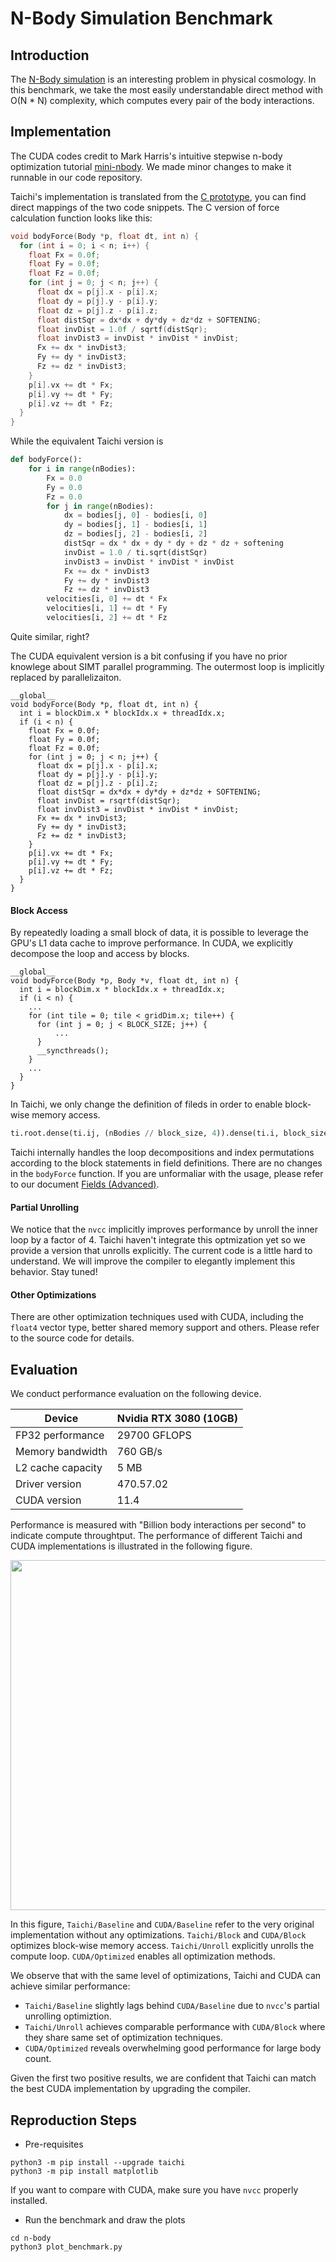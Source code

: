 # N-Body Simulation Benchmark

## Introduction

The [N-Body simulation](ihttps://en.wikipedia.org/wiki/N-body_simulation) is an interesting problem in physical cosmology. 
In this benchmark, we take the most easily understandable direct method with O(N * N) complexity, which computes every pair of the body interactions.

## Implementation

The CUDA codes credit to Mark Harris's intuitive stepwise n-body optimization tutorial [mini-nbody](https://github.com/harrism/mini-nbody). 
We made minor changes to make it runnable in our code repository. 

Taichi's implementation is translated from the [C prototype](https://github.com/harrism/mini-nbody/blob/master/nbody.c), you can find direct mappings of the two code snippets. The C version of force calculation function looks like this:

```c
void bodyForce(Body *p, float dt, int n) {
  for (int i = 0; i < n; i++) {
    float Fx = 0.0f; 
    float Fy = 0.0f; 
    float Fz = 0.0f;
    for (int j = 0; j < n; j++) {
      float dx = p[j].x - p[i].x;
      float dy = p[j].y - p[i].y;
      float dz = p[j].z - p[i].z;
      float distSqr = dx*dx + dy*dy + dz*dz + SOFTENING;
      float invDist = 1.0f / sqrtf(distSqr);
      float invDist3 = invDist * invDist * invDist;
      Fx += dx * invDist3; 
      Fy += dy * invDist3; 
      Fz += dz * invDist3;
    }
    p[i].vx += dt * Fx; 
    p[i].vy += dt * Fy; 
    p[i].vz += dt * Fz;
  }
}
```

While the equivalent Taichi version is

```python
def bodyForce():
    for i in range(nBodies):
        Fx = 0.0
        Fy = 0.0
        Fz = 0.0
        for j in range(nBodies):
            dx = bodies[j, 0] - bodies[i, 0]
            dy = bodies[j, 1] - bodies[i, 1]
            dz = bodies[j, 2] - bodies[i, 2]
            distSqr = dx * dx + dy * dy + dz * dz + softening
            invDist = 1.0 / ti.sqrt(distSqr)
            invDist3 = invDist * invDist * invDist
            Fx += dx * invDist3
            Fy += dy * invDist3
            Fz += dz * invDist3
        velocities[i, 0] += dt * Fx
        velocities[i, 1] += dt * Fy
        velocities[i, 2] += dt * Fz
```
Quite similar, right?

The CUDA equivalent version is a bit confusing if you have no prior knowlege about SIMT parallel programming. The outermost loop is implicitly replaced by parallelizaiton. 
```cuda
__global__
void bodyForce(Body *p, float dt, int n) {
  int i = blockDim.x * blockIdx.x + threadIdx.x;
  if (i < n) {
    float Fx = 0.0f;
    float Fy = 0.0f; 
    float Fz = 0.0f;
    for (int j = 0; j < n; j++) {
      float dx = p[j].x - p[i].x;
      float dy = p[j].y - p[i].y;
      float dz = p[j].z - p[i].z;
      float distSqr = dx*dx + dy*dy + dz*dz + SOFTENING;
      float invDist = rsqrtf(distSqr);
      float invDist3 = invDist * invDist * invDist;
      Fx += dx * invDist3; 
      Fy += dy * invDist3; 
      Fz += dz * invDist3;
    }
    p[i].vx += dt * Fx; 
    p[i].vy += dt * Fy; 
    p[i].vz += dt * Fz;
  }
}
```

#### Block Access

By repeatedly loading a small block of data, it is possible to leverage the GPU's L1 data cache to improve performance.
In CUDA, we explicitly decompose the loop and access by blocks. 
```cuda
__global__
void bodyForce(Body *p, Body *v, float dt, int n) {
  int i = blockDim.x * blockIdx.x + threadIdx.x;
  if (i < n) {
    ...
    for (int tile = 0; tile < gridDim.x; tile++) {
      for (int j = 0; j < BLOCK_SIZE; j++) {
          ...
      }
      __syncthreads();
    }
    ...
  }
}
```

In Taichi, we only change the definition of fileds in order to enable block-wise memory access.

```python
ti.root.dense(ti.ij, (nBodies // block_size, 4)).dense(ti.i, block_size).place(bodies)
```

Taichi internally handles the loop decompositions and index permutations according to the block statements in field definitions.
There are no changes in the `bodyForce` function. If you are unformaliar with the usage, please refer to our document [Fields (Advanced)](https://docs.taichi.graphics/lang/articles/advanced/layout).

#### Partial Unrolling

We notice that the `nvcc` implicitly improves performance by unroll the inner loop by a factor of 4.
Taichi haven't integrate this optmization yet so we provide a version that unrolls explicitly.
The current code is a little hard to understand. We will improve the compiler to elegantly implement this behavior. Stay tuned! 

#### Other Optimizations

There are other optimization techniques used with CUDA, including the `float4` vector type, better shared memory support and others. Please refer to the source code for details.

## Evaluation

We conduct performance evaluation on the following device.

|Device| Nvidia RTX 3080 (10GB)|
|-----|-----------------------|
|FP32 performance| 29700 GFLOPS|
|Memory bandwidth| 760 GB/s|
|L2 cache capacity| 5 MB|
|Driver version| 470.57.02|
|CUDA version| 11.4|


Performance is measured with "Billion body interactions per second" to indicate compute throughtput. The performance of different Taichi and CUDA implementations is illustrated in the following figure.

<p align="center">
<img src="fig/bench_roofline.png" width="560">
</p>

In this figure, `Taichi/Baseline` and `CUDA/Baseline` refer to the very original implementation without any optimizations. `Taichi/Block` and `CUDA/Block` optimizes block-wise memory access. `Taichi/Unroll` explicitly unrolls the compute loop. `CUDA/Optimized` enables all optimization methods.

We observe that with the same level of optimizations, Taichi and CUDA can achieve similar performance:
* `Taichi/Baseline` slightly lags behind `CUDA/Baseline` due to `nvcc`'s partial unrolling optimiztion.
* `Taichi/Unroll` achieves comparable performance with `CUDA/Block` where they share same set of optimization techniques.
* `CUDA/Optimized` reveals overwhelming good performance for large body count. 

Given the first two positive results, we are confident that Taichi can match the best CUDA implementation by upgrading the compiler. 

<!-- issue tracker to call for contrib? -->

## Reproduction Steps

* Pre-requisites
```shell
python3 -m pip install --upgrade taichi
python3 -m pip install matplotlib
```
If you want to compare with CUDA, make sure you have `nvcc` properly installed.

* Run the benchmark and draw the plots
```shell
cd n-body
python3 plot_benchmark.py
```
